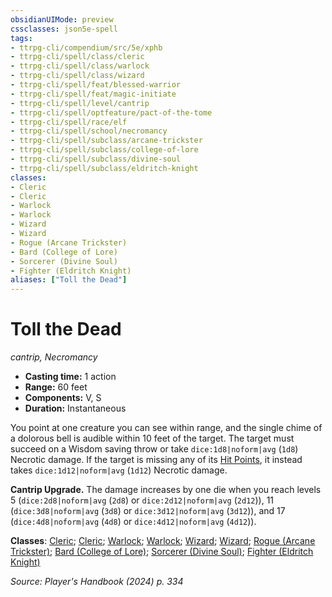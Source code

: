 ```yaml
---
obsidianUIMode: preview
cssclasses: json5e-spell
tags:
- ttrpg-cli/compendium/src/5e/xphb
- ttrpg-cli/spell/class/cleric
- ttrpg-cli/spell/class/warlock
- ttrpg-cli/spell/class/wizard
- ttrpg-cli/spell/feat/blessed-warrior
- ttrpg-cli/spell/feat/magic-initiate
- ttrpg-cli/spell/level/cantrip
- ttrpg-cli/spell/optfeature/pact-of-the-tome
- ttrpg-cli/spell/race/elf
- ttrpg-cli/spell/school/necromancy
- ttrpg-cli/spell/subclass/arcane-trickster
- ttrpg-cli/spell/subclass/college-of-lore
- ttrpg-cli/spell/subclass/divine-soul
- ttrpg-cli/spell/subclass/eldritch-knight
classes:
- Cleric
- Cleric
- Warlock
- Warlock
- Wizard
- Wizard
- Rogue (Arcane Trickster)
- Bard (College of Lore)
- Sorcerer (Divine Soul)
- Fighter (Eldritch Knight)
aliases: ["Toll the Dead"]
---
```

# Toll the Dead
*cantrip, Necromancy*  

- **Casting time:** 1 action
- **Range:** 60 feet
- **Components:** V, S
- **Duration:** Instantaneous

You point at one creature you can see within range, and the single chime of a dolorous bell is audible within 10 feet of the target. The target must succeed on a Wisdom saving throw or take `dice:1d8|noform|avg` (`1d8`) Necrotic damage. If the target is missing any of its [Hit Points](3-Compendium/rules/variant-rules/hit-points-xphb.md), it instead takes `dice:1d12|noform|avg` (`1d12`) Necrotic damage.

**Cantrip Upgrade.** The damage increases by one die when you reach levels 5 (`dice:2d8|noform|avg` (`2d8`) or `dice:2d12|noform|avg` (`2d12`)), 11 (`dice:3d8|noform|avg` (`3d8`) or `dice:3d12|noform|avg` (`3d12`)), and 17 (`dice:4d8|noform|avg` (`4d8`) or `dice:4d12|noform|avg` (`4d12`)).

**Classes**: [Cleric](list-spells-classes-cleric); [Cleric](list-spells-classes-cleric); [Warlock](list-spells-classes-warlock); [Warlock](list-spells-classes-warlock); [Wizard](list-spells-classes-wizard); [Wizard](list-spells-classes-wizard); [Rogue (Arcane Trickster)](list-spells-classes-rogue-xphb-arcane-trickster-xphb); [Bard (College of Lore)](list-spells-classes-bard-xphb-college-of-lore-xphb); [Sorcerer (Divine Soul)](list-spells-classes-sorcerer-xphb-divine-soul-xge); [Fighter (Eldritch Knight)](list-spells-classes-fighter-xphb-eldritch-knight-xphb)

*Source: Player's Handbook (2024) p. 334*